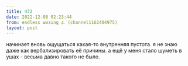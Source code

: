 ```yaml
---
title: 472
date: 2022-12-08 02:23:44
from: endless шизing ⍼ (channel1162404975)
layout: post
---
```


начинает вновь ощущаться какая-то внутренняя пустота. я не знаю даже как вербализировать её причины. а ещё у меня стало шуметь в ушах - весьма давно такого не было.
